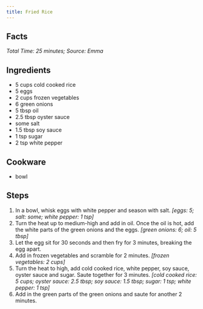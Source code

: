 ```yaml
---
title: Fried Rice
---
```

## Facts
*Total Time: 25 minutes; Source: Emma*
## Ingredients
- 5 cups cold cooked rice            
- 5 eggs                        
- 2 cups frozen vegetables           
- 6 green onions                
- 5 tbsp oil                         
- 2.5 tbsp oyster sauce                
- some salt                        
- 1.5 tbsp soy sauce                   
- 1 tsp sugar                       
- 2 tsp white pepper                
## Cookware
- bowl
## Steps
1. In a bowl, whisk eggs with white pepper and season with salt.
*[eggs: 5; salt: some; white pepper: 1 tsp]*
2. Turn the heat up to medium-high and add in oil. Once the oil is hot, add the white parts of the green onions and the eggs.
*[green onions: 6; oil: 5 tbsp]*
3. Let the egg sit for 30 seconds and then fry for 3 minutes, breaking the egg apart.
4. Add in frozen vegetables and scramble for 2 minutes.
*[frozen vegetables: 2 cups]*
5. Turn the heat to high, add cold cooked rice, white pepper, soy sauce, oyster sauce and sugar. Saute together for 3 minutes.
*[cold cooked rice: 5 cups; oyster sauce: 2.5 tbsp; soy sauce: 1.5 tbsp; sugar: 1 tsp; white pepper: 1 tsp]*
6. Add in the green parts of the green onions and saute for another 2 minutes.
